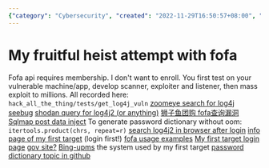 ```yaml
---
{"category": "Cybersecurity", "created": "2022-11-29T16:50:57+08:00", "date": "2022-11-29 16:50:57", "description": "This article discusses the exploitation of the Log4j vulnerability using Fofa API, offering resources for effective search and query techniques.", "modified": "2022-12-05T17:48:05+08:00", "tags": ["Log4j", "vulnerability", "exploit", "Fofa API", "searching", "querying techniques", "resources"], "title": "Exploiting Log4j Vulnerability with Fofa API: A Comprehensive Guide"}
---
```

# My fruitful heist attempt with fofa
Fofa api requires membership. I don't want to enroll.
You first test on your vulnerable machine/app, develop scanner, exploiter and listener, then mass exploit to millions.
All recorded here: `hack_all_the_thing/tests/get_log4j_vuln`
[zoomeye search for log4j](https://www.zoomeye.org/searchResult?q=log4j2&page=2&pageSize=20)
[seebug](https://www.seebug.org)
[shodan query for log4j2 (or anything)](https://www.shodan.io/search?query=log4j2)
[狮子鱼团购 fofa查询漏洞](https://blog.csdn.net/sinat_36001828/article/details/117729361?spm=1001.2101.3001.6650.2&utm_medium=distribute.wap_relevant.none-task-blog-2~default~CTRLIST~Rate-2-117729361-blog-121949437.wap_blog_relevant_default&depth_1-utm_source=distribute.wap_relevant.none-task-blog-2~default~CTRLIST~Rate-2-117729361-blog-121949437.wap_blog_relevant_default)
[Sqlmap post data inject](https://hackertarget.com/sqlmap-post-request-injection/)
To generate password dictionary without oom: `itertools.product(chrs, repeat=r)`
[search log4j2 in browser after login](https://fofa.info/result?qbase64=YXBwPSJMb2c0ajIi&page=2&page_size=10)
[info page of my first target](https://fofa.info/hosts/121.199.46.85) (login first!)
[fofa usage examples](https://zhuanlan.zhihu.com/p/460403187?utm_id=0)
[My first target login page](http://121.199.46.85:8888/admin/mylogin)
[gov site?](https://zww.gzjd.gov.cn/spa/spa/sdms?code=_PX5ips91MzPkvJJg--sfxzDdwAh0BDrBYbxPVSDXb8&state=STATE)
[Bing-upms](https://gitee.com/xiaobingby/bing-upms/tree/master/src/test/java/com/xiaobingby) the system used by my first target
[password dictionary topic in github](https://github.com/topics/password-dictionaries)